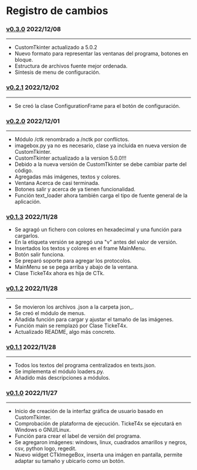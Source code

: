 # Registro de cambios

### [v0.3.0](https://github.com/Michelzxc/TickeT4x/) 2022/12/08

---

+ CustomTkinter actualizado a 5.0.2
+ Nuevo formato para representar las ventanas del programa, botones en bloque.
+ Estructura de archivos fuente mejor ordenada.
+ Síntesis de menu de configuración.

### [v0.2.1](https://github.com/Michelzxc/TickeT4x/tree/bf0972c79b7c79c3b0246ed9b3f514291db192b1) 2022/12/02

---

+ Se creó la clase ConfigurationFrame para el botón de configuración.

### [v0.2.0](https://github.com/Michelzxc/TickeT4x/tree/3b84c97f7e8cc56ddb0d5238c390cd694775e2c8) 2022/12/01

---

+ Módulo /ctk renombrado a /nctk por conflictos.
+ imagebox.py ya no es necesario, clase ya incluida en nueva version de CustomTkinter.
+ CustomTkinter actualizado a la version 5.0.0!!!
+ Debido a la nueva versión de CustomTkinter se debe cambiar parte del código.
+ Agregadas más imágenes, textos y colores.
+ Ventana Acerca de casi terminada.
+ Botones salir y acerca de ya tienen funcionalidad.
+ Función text_loader ahora también carga el tipo de fuente general de la aplicación.

### [v0.1.3](https://github.com/Michelzxc/TickeT4x/tree/42968c1f6a72df04e78071162437ef4ae8adeb80) 2022/11/28

+ Se agragó un fichero con colores en hexadecimal y una función para cargarlos.
+ En la etiqueta versión se agregó una "v" antes del valor de versión.
+ Insertados los textos y colores en el frame MainMenu.
+ Botón salir funciona.
+ Se preparó soporte para agregar los protocolos.
+ MainMenu se se pega arriba y abajo de la ventana.
+ Clase TickeT4x ahora es hija de CTk.

### [v0.1.2](https://github.com/Michelzxc/TickeT4x/tree/7a2578523f1817815aa824f23bbb08cef13efa73) 2022/11/28

---

+ Se movieron los archivos .json a la carpeta json_.
+ Se creó el módulo de menus.
+ Añadida función para cargar y ajustar el tamaño de las imágenes.
+ Función main se remplazó por Clase TickeT4x.
+ Actualizado README, algo más concreto.

### [v0.1.1](https://github.com/Michelzxc/TickeT4x/tree/ee7c86da93de201692082c67b7eda254b18d0990) 2022/11/28

---

+ Todos los textos del programa centralizados en texts.json.
+ Se implementa el módulo loaders.py.
+ Añadido más descripciones a módulos.

### [v0.1.0](https://github.com/Michelzxc/TickeT4x/tree/33a117fa5c8a174323f2c2c48394484e7898797c) 2022/11/27

---

+ Inicio de creación de la interfaz gráfica de usuario basado en CustomTkinter.
+ Comprobación de plataforma de ejecución. TickeT4x se ejecutará en Windows o GNU/Linux.
+ Función para crear el label de versión del programa.
+ Se agregaron imágenes: windows, linux, cuadrados amarillos y negros, csv, python logo, regedit.
+ Nuevo widget CTkImegeBox, inserta una imágen en pantalla, permite adaptar su tamaño y ubicarlo como un botón.
